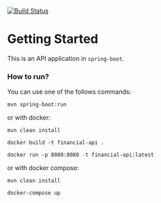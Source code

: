 [![Build Status](https://travis-ci.com/lucasdanielsx/financial-api.svg?branch=master)](https://travis-ci.com/lucasdanielsx/financial-api)

# Getting Started
This is an API application in `spring-boot`.

### How to run?
You can use one of the follows commands:

`mvn spring-boot:run`

or with docker:

`mvn clean install`

`docker build -t financial-api .`

`docker run -p 8080:8080 -t financial-api:latest`

or with docker compose:

`mvn clean install`

`docker-compose up`
